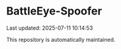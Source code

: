 # BattleEye-Spoofer

Last updated: 2025-07-11 10:14:53

This repository is automatically maintained.
